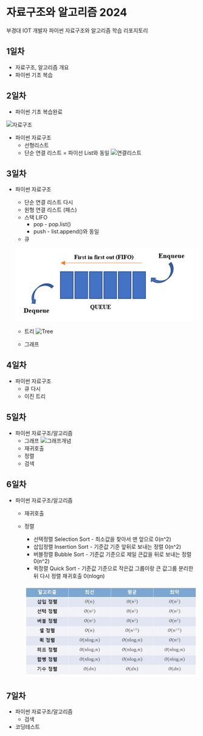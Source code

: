 # 자료구조와 알고리즘 2024
부경대 IOT 개발자 파이썬 자료구조와 알고리즘 학습 리포지토리

## 1일차
- 자료구조, 알고리즘 개요
- 파이썬 기초 복습

## 2일차
- 파이썬 기초 복습완료

![자료구조](https://t1.daumcdn.net/cfile/tistory/23202B4C53FDC5600C)

- 파이썬 자료구조
    - 선형리스트
    - 단순 연결 리스트 = 파이선 List와 동일
![연결리스트](https://upload.wikimedia.org/wikipedia/commons/9/9c/Single_linked_list.png)

## 3일차
- 파이썬 자료구조
    - 단순 연결 리스트 다시
    - 원형 연결 리스트 (패스)
    - 스택 LIFO
        - pop - pop.list()
        - push - list.append()와 동일
    - 큐

    ![queue](https://raw.githubusercontent.com/znah54/ds-and-algorithm-2024/main/images/queue.png)

    - 트리
    ![Tree](https://kahee.github.io//assets/post_img/tree3.png)

    - 그래프

## 4일차
- 파이썬 자료구조
    - 큐 다시
    - 이진 트리

## 5일차
- 파이썬 자료구조/알고리즘
    - 그래프
    ![그래프개념]()
    - 재귀호출
    - 정렬
    - 검색

## 6일차
- 파이썬 자료구조/알고리즘
    - 재귀호출
    - 정렬
        - 선택정렬 Selection Sort - 최소값을 찾아서 맨 앞으로 0(n^2)
        - 삽입정렬 Insertion Sort - 기준값 기준 앞뒤로 보내는 정렬 0(n^2)
        - 버블정렬 Bubble Sort - 기준값 기준으로 제일 큰값을 뒤로 보내는 정렬 0(n^2)
        - 퀵정렬   Quick Sort - 기준값 기준으로 작은값 그룹이랑 큰 값그룹 분리한뒤 다시 정렬 재귀호출  0(nlogn)

        ![정렬기준](https://raw.githubusercontent.com/znah54/ds-and-algorithm-2024/main/images/sorting.jpg)

## 7일차
- 파이썬 자료구조/알고리즘
    - 검색
- 코딩테스트

